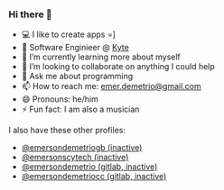 ### Hi there 👋

- 💻  I like to create apps =]
- 🔭  Software Enginieer @ [Kyte](https://drivekyte.com/)
- 🌱  I’m currently learning more about myself
- 👯  I’m looking to collaborate on anything I could help
- 💬  Ask me about programming
- 📫  How to reach me: emer.demetrio@gmail.com
- 😄  Pronouns: he/him
- ⚡  Fun fact: I am also a musician 

I also have these other profiles: 

- [@emersondemetriogb (inactive)](https://github.com/emersondemetriogb)
- [@emersonscytech (inactive) ](https://github.com/emersonscytech)
- [@emersondemetrio (gitlab, inactive)](https://gitlab.com/emersondemetrio)
- [@emersondemetriocc (gitlab, inactive)](https://gitlab.com/emersondemetriocc)
